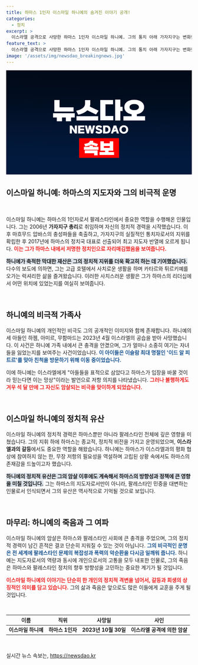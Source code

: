 ```yaml
---
title: 하마스 1인자 이스마일 하니예의 숨겨진 이야기 공개!
categories:
  - 정치
excerpt: >
  이스라엘 공격으로 사망한 하마스 1인자 이스마일 하니예. 그의 통치 아래 가자지구는 변화했지만, 가족의 비극적 잃음은 험난한 운명을 예고했다. 과연 하니예의 죽음이 중동에 어떤 파장을 일으킬까?
feature_text: >
  이스라엘 공격으로 사망한 하마스 1인자 이스마일 하니예. 그의 통치 아래 가자지구는 변화했지만, 가족의 비극적 잃음은 험난한 운명을 예고했다. 과연 하니예의 죽음이 중동에 어떤 파장을 일으킬까?
image: '/assets/img/newsdao_breakingnews.jpg'
---
```


<p><img src="/assets/img/newsdao_breakingnews.jpg" alt="cryptoinkorea 속보" /></p>

<h2 data-ke-size="size26">이스마일 하니예: 하마스의 지도자와 그의 비극적 운명</h2>

<p data-ke-size="size16">&nbsp;</p>

<p>이스마일 하니예는 하마스의 1인자로서 팔레스타인에서 중요한 역할을 수행해온 인물입니다. 그는 2006년 <b>가자지구 총리</b>로 취임하며 자신의 정치적 경력을 시작했습니다. 이후 마흐무드 압바스의 충성파들을 축출하고, 가자지구의 실질적인 통치자로서의 지위를 확립한 후 2017년에 하마스의 정치국 대표로 선출되어 최고 지도자 반열에 오르게 됩니다. <b><span style="color: #ee2323;">이는 그가 하마스 내에서 저명한 정치인으로 자리매김했음을 보여줍니다.</span></b> </p>

<p><b><span style="background-color: #21538527;">하니예가 축적한 막대한 재산은 그의 정치적 지위를 더욱 확고히 하는 데 기여했습니다.</span></b> 다수의 보도에 의하면, 그는 고급 호텔에서 사치로운 생활을 하며 카타르와 튀르키예를 오가는 럭셔리한 삶을 즐겨왔습니다. 이러한 사치스러운 생활은 그가 하마스의 리더십에서 어떤 위치에 있었는지를 여실히 보여줍니다.</p>

<p data-ke-size="size16">&nbsp;</p>

<h2 data-ke-size="size26">하니예의 비극적 가족사</h2>

<p>이스마일 하니예의 개인적인 비극도 그의 공개적인 이미지와 함께 존재합니다. 하니예의 세 아들인 하젬, 아미르, 무함마드는 2023년 4월 이스라엘의 공습을 받아 사망했습니다. 이 사건은 하니예 가족 내에서 큰 충격을 안겼으며, 그가 얼마나 소중히 여기는 자녀들을 잃었는지를 보여주는 사건이었습니다. <b><span style="color: #1a5490;">이 아이들은 이슬람 최대 명절인 '이드 알 피트르'를 맞아 친척을 방문하기 위해 이동 중이었습니다.</span></b></p>

<p>이에 하니예는 이스라엘에게 "아들들을 표적으로 삼았다고 하마스가 입장을 바꿀 것이라 믿는다면 이는 망상"이라는 발언으로 저항 의지를 나타냈습니다. <b><span style="color: #ee2323;">그러나 불행하게도 겨우 석 달 만에 그 자신도 암살되는 비극을 맞이하게 되었습니다.</span></b></p>

<p data-ke-size="size16">&nbsp;</p>

<h2 data-ke-size="size26">이스마일 하니예의 정치적 유산</h2>

<p>이스마일 하니예의 정치적 경력은 하마스뿐만 아니라 팔레스타인 전체에 깊은 영향을 미쳤습니다. 그의 지휘 하에 하마스는 종교적, 정치적 비전을 가지고 운영되었으며, <b>이스라엘과의 갈등</b>에서도 중요한 역할을 해왔습니다. 하니예는 하마스가 이스라엘과의 평화 협상에 참여하지 않는 한, 무장 저항의 필요성을 역설하며 고립된 상황 속에서도 하마스의 존재감을 드높이고자 했습니다. </p>

<p><b><span style="background-color: #21538527;">하니예의 정치적 유산은 그의 암살 이후에도 계속해서 하마스의 방향성과 정책에 큰 영향을 미칠 것입니다.</span></b> 그는 하마스의 지도자로서만이 아니라, 팔레스타인 민중을 대변하는 인물로서 인식되면서 그의 유산은 역사적으로 기억될 것으로 보입니다.</p>

<p data-ke-size="size16">&nbsp;</p>

<h2 data-ke-size="size26">마무리: 하니예의 죽음과 그 여파</h2>

<p>이스마일 하니예의 암살은 하마스와 팔레스타인 사회에 큰 충격을 주었으며, 그의 정치적 경력이 남긴 흔적은 결코 단순히 지워질 수 있는 것이 아닙니다. <b><span style="color: #1a5490;">그의 비극적인 운명은 전 세계에 팔레스타인 문제의 복잡성과 폭력의 악순환을 다시금 일깨워 줍니다.</span></b> 하니예는 지도자로서의 역량과 동시에 개인으로서의 고통을 모두 내포한 인물로, 그의 죽음은 하마스와 팔레스타인 정치의 향후 방향성을 고민하는 중요한 계기가 될 것입니다. </p>

<p><b><span style="color: #ee2323;">이스마일 하니예의 이야기는 단순히 한 개인의 정치적 격변을 넘어서, 갈등과 희생의 상징적인 의미를 담고 있습니다.</span></b> 그의 삶과 죽음은 앞으로도 많은 이들에게 교훈을 주게 될 것입니다. </p>

<p data-ke-size="size16">&nbsp;</p>

<table style="width: 100%;">
    <thead>
        <tr>
            <th style="text-align: center; height: 17px;"><b>이름</b></th>
            <th style="text-align: center; height: 17px;"><b>직위</b></th>
            <th style="text-align: center; height: 17px;"><b>사망일</b></th>
            <th style="text-align: center; height: 17px;"><b>사인</b></th>
        </tr>
    </thead>
    <tbody>
        <tr>
            <td style="text-align: center; height: 17px;"><b>이스마일 하니예</b></td>
            <td style="text-align: center; height: 17px;"><b>하마스 1인자</b></td>
            <td style="text-align: center; height: 17px;"><b>2023년 10월 30일</b></td>
            <td style="text-align: center; height: 17px;"><b>이스라엘 공격에 의한 암살</b></td>
        </tr>
    </tbody>
</table>

<p data-ke-size="size16">&nbsp;</p>
실시간 뉴스 속보는, <a href="https://newsdao.kr" rel="dofollow">https://newsdao.kr</a>


